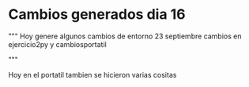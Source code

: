 # Cambios generados dia 16

"""
Hoy genere algunos cambios de entorno 23 septiembre 
cambios en ejercicio2py y cambiosportatil

"""

Hoy en el portatil tambien se hicieron varias cositas 